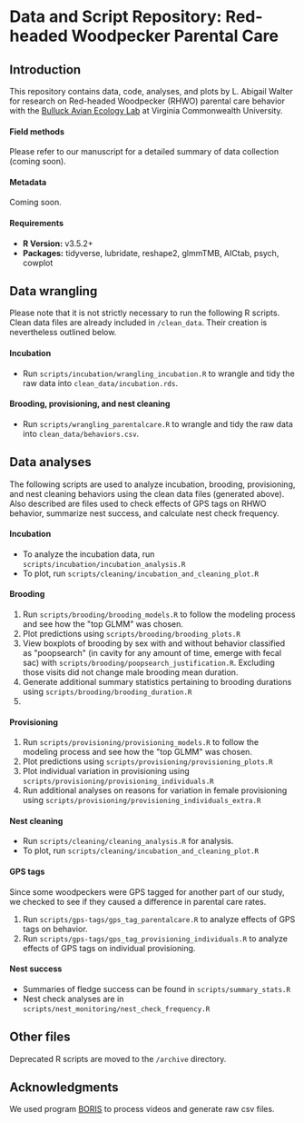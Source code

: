 # Data and Script Repository: Red-headed Woodpecker Parental Care 

## Introduction

This repository contains data, code, analyses, and plots by L. Abigail Walter for research on Red-headed Woodpecker (RHWO) parental care behavior with the [Bulluck Avian Ecology Lab](https://rampages.us/bullucklab) at Virginia Commonwealth University. 

#### Field methods

Please refer to our manuscript for a detailed summary of data collection (coming soon).

#### Metadata

Coming soon.

#### Requirements

- <b>R Version:</b> v3.5.2+
- <b>Packages:</b> tidyverse, lubridate, reshape2, glmmTMB, AICtab, psych, cowplot

## Data wrangling

Please note that it is not strictly necessary to run the following R scripts. Clean data files are already included in `/clean_data`. Their creation is nevertheless outlined below.

#### Incubation

- Run `scripts/incubation/wrangling_incubation.R` to wrangle and tidy the raw data into `clean_data/incubation.rds`.

#### Brooding, provisioning, and nest cleaning

- Run `scripts/wrangling_parentalcare.R` to wrangle and tidy the raw data into `clean_data/behaviors.csv`.

## Data analyses

The following scripts are used to analyze incubation, brooding, provisioning, and nest cleaning behaviors using the clean data files (generated above). Also described are files used to check effects of GPS tags on RHWO behavior, summarize nest success, and calculate nest check frequency.

#### Incubation

- To analyze the incubation data, run `scripts/incubation/incubation_analysis.R`
- To plot, run `scripts/cleaning/incubation_and_cleaning_plot.R`

#### Brooding

1. Run `scripts/brooding/brooding_models.R` to follow the modeling process and see how the "top GLMM" was chosen.
2. Plot predictions using `scripts/brooding/brooding_plots.R`
3. View boxplots of brooding by sex with and without behavior classified as "poopsearch" (in cavity for any amount of time, emerge with fecal sac) with `scripts/brooding/poopsearch_justification.R`. Excluding those visits did not change male brooding mean duration.
4. Generate additional summary statistics pertaining to brooding durations using `scripts/brooding/brooding_duration.R`
5. 
#### Provisioning

1. Run `scripts/provisioning/provisioning_models.R` to follow the modeling process and see how the "top GLMM" was chosen.
2. Plot predictions using `scripts/provisioning/provisioning_plots.R`
3. Plot individual variation in provisioning using `scripts/provisioning/provisioning_individuals.R`
4. Run additional analyses on reasons for variation in female provisioning using `scripts/provisioning/provisioning_individuals_extra.R`

#### Nest cleaning

- Run `scripts/cleaning/cleaning_analysis.R` for analysis.
- To plot, run `scripts/cleaning/incubation_and_cleaning_plot.R`

#### GPS tags

Since some woodpeckers were GPS tagged for another part of our study, we checked to see if they caused a difference in parental care rates.

1. Run `scripts/gps-tags/gps_tag_parentalcare.R` to analyze effects of GPS tags on behavior.
2. Run `scripts/gps-tags/gps_tag_provisioning_individuals.R` to analyze effects of GPS tags on individual provisioning.

#### Nest success

- Summaries of fledge success can be found in `scripts/summary_stats.R`
- Nest check analyses are in `scripts/nest_monitoring/nest_check_frequency.R`

## Other files

Deprecated R scripts are moved to the `/archive` directory.

## Acknowledgments

We used program [BORIS](https://www.boris.unito.it/) to process videos and generate raw csv files.

